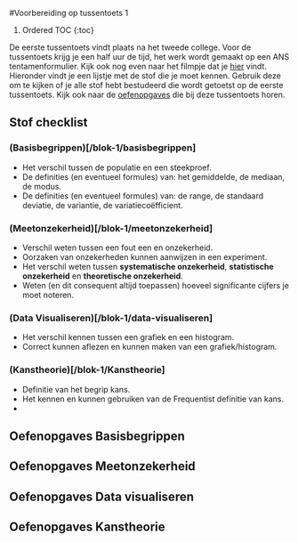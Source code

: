 #Voorbereiding op tussentoets 1

1. Ordered TOC
{:toc}

De eerste tussentoets vindt plaats na het tweede college. 
Voor de tussentoets krijg je een half uur de tijd, het werk wordt gemaakt op een ANS tentamenformulier. Kijk ook nog even naar het filmpje dat je [hier](https://www.youtube.com/watch?v=jWgdlNEHN2A) vindt.
Hieronder vindt je een lijstje met de stof die je moet kennen. Gebruik deze om te kijken of je alle stof hebt bestudeerd die wordt getoetst op de eerste tussentoets. Kijk ook naar de [oefenopgaves](tussentoets-I/oefenopgaves) die bij deze tussentoets horen.

## Stof checklist

### (Basisbegrippen)[/blok-1/basisbegrippen]
- Het verschil tussen de populatie en een steekproef.
- De definities (en eventueel formules) van: het gemiddelde, de mediaan, de modus.
- De definities (en eventueel formules) van: de range, de standaard deviatie, de variantie, de variatiecoëfficient.


### (Meetonzekerheid)[/blok-1/meetonzekerheid]
- Verschil weten tussen een fout een en onzekerheid. 
- Oorzaken van onzekerheden kunnen aanwijzen in een experiment. 
- Het verschil weten tussen **systematische onzekerheid**, **statistische onzekerheid** en **theoretische onzekerheid**. 
- Weten (en dit consequent altijd toepassen) hoeveel significante cijfers je moet noteren. 


### (Data Visualiseren)[/blok-1/data-visualiseren]
- Het verschil kennen tussen een grafiek en een histogram. 
- Correct kunnen aflezen en kunnen maken van een grafiek/histogram.

### (Kanstheorie)[/blok-1/Kanstheorie]
- Definitie van het begrip kans.
- Het kennen en kunnen gebruiken van de Frequentist definitie van kans.
- 



## Oefenopgaves Basisbegrippen

## Oefenopgaves Meetonzekerheid

## Oefenopgaves Data visualiseren

## Oefenopgaves Kanstheorie